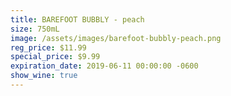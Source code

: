 ```yaml
---
title: BAREFOOT BUBBLY - peach
size: 750mL
image: /assets/images/barefoot-bubbly-peach.png
reg_price: $11.99
special_price: $9.99
expiration_date: 2019-06-11 00:00:00 -0600
show_wine: true
---
```


